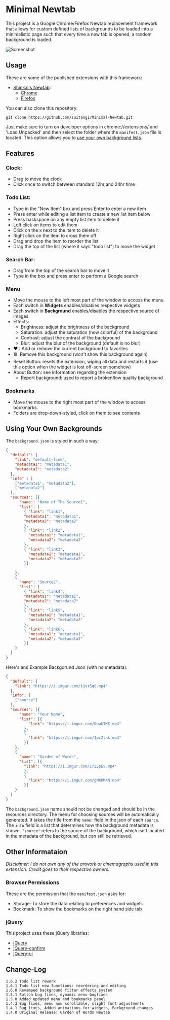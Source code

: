 # Minimal Newtab
This project is a Google Chrome/Firefox Newtab replacement framework that allows for custom defined lists of backgrounds to be loaded into a minimalistic page such that every time a new tab is opened, a random background is loaded.

![Screenshot](https://raw.githubusercontent.com/suitangi/Minimal-Newtab/master/resources/SC.png)

## Usage
These are some of the published extensions with this framework:
* [Shinkai's Newtab](https://suitangi.github.io/Minimal-Newtab/resources/Shinkai's%20Newtab):
  * [Chrome](https://chrome.google.com/webstore/detail/ojaookiigngaiipdhccdoaalmjpgpigh/publish-accepted?authuser=0&hl=en)
  * [Firefox](https://addons.mozilla.org/en-US/firefox/addon/garden-of-words-newtab/)

You can also clone this repository:
```
git clone https://github.com/suitangi/Minimal-Newtab.git
```
Just make sure to turn on developer options in chrome://extensions/ and 'Load Unpacked' and then select the folder where the `manifest.json` file is located.
This option allows you to [use your own background lists](#using-your-own-backgrounds).

## Features
### Clock:
- Drag to move the clock
- Click once to switch between standard 12hr and 24hr time

### Todo List:
- Type in the "New Item" box and press Enter to enter a new item
- Press enter while editing a list item to create a new list item below
- Press backspace on any empty list item to delete it
- Left click on items to edit them
- Click on the x next to the item to delete it
- Right click on the item to cross them off
- Drag and drop the item to reorder the list
- Drag the top of the list (where it says "todo list") to move the widget

### Search Bar:
- Drag from the top of the search bar to move it
- Type in the box and press enter to perform a Google search

### Menu
- Move the mouse to the left most part of the window to access the menu.
- Each switch in **Widgets** enables/disables respective widgets
- Each switch in **Background** enables/disables the respective source of images
- Effects:
  - Brightness: adjust the brightness of the background
  - Saturation: adjust the saturation (how colorful) of the background
  - Contrast: adjust the contrast of the background
  - Blur: adjust the blur of the background (default is no blur)
- ❤ : Add or remove the current background to favorites
- 🗑️: Remove this background (won't show this background again)
- Reset Button: resets the extension, wiping all data and restarts it (use this option when the widget is lost off-screen somehow)
- About Button: see information regarding the extension
  - Report background: used to report a broken/low quality background

### Bookmarks
- Move the mouse to the right most part of the window to access bookmarks.
- Folders are drop-down-styled, click on them to see contents

## Using Your Own Backgrounds
The `background.json` is styled in such a way:

```json
{
  "default": {
    "link": "default-link",
    "metadata1": "metadata1",
    "metadata2": "metadata2"
  },
  "info" : [
    ["metadata1", "metadata2"],
    ["metadata2"]
  ],
  "sources": [{
      "name": "Name of The Source1",
      "list": [
        { "link": "link1",
        "metadata1": "metadata1",
        "metadata2": "metadata2"
        },
        { "link": "link2",
          "metadata1": "metadata1",
          "metadata2": "metadata2"
        },
        { "link": "link3",
          "metadata1": "metadata1",
          "metadata2": "metadata2"
        }]

    },
    {
      "name": "Source2",
      "list": [
        { "link": "link4",
        "metadata1": "metadata1",
        "metadata2": "metadata2"
        },
        { "link": "link5",
          "metadata1": "metadata1",
          "metadata2": "metadata2"
        },
        { "link": "link6",
          "metadata1": "metadata1",
          "metadata2": "metadata2"
        }]
    }
  ]
}
```


Here's and Example Backgorund Json (with no metadata):
```json
{
  "default": {
    "link": "https://i.imgur.com/t1vt5q0.mp4"
  },
  "info": [
    ["source"]
  ],
  "sources": [{
      "name": "Your Name",
      "list": [{
          "link": "https://i.imgur.com/OnwkTKE.mp4"
        },
        {
          "link": "https://i.imgur.com/IpcZlnk.mp4"
        }]
    },
    {
      "name": "Garden of Words",
      "list": [{
        "link": "https://i.imgur.com/IrZ5pEv.mp4"
        },
        {
          "link": "https://i.imgur.com/gNXhMXN.mp4"
        }]
    }
  ]
}
```
The `background.json` name should not be changed and should be in the resources directory.
The menu for choosing sources will be automatically generated. It takes the title from the `name:` field in the json of each `source`.
The `info` field is a list that determines how the background metadata is shown. `"source"` refers to the source of the background, which isn't located in the metadata of the background, but can still be retrieved.

## Other Informataion
*Disclaimer: I do not own any of the artwork or cinemagraphs used in this extension. Credit goes to their respective owners.*

### Browser Permissions
These are the permission that the `manifest.json` asks for:
- Storage: To store the data relating to preferences and widgets
- Bookmark: To show the bookmarks on the right hand side tab

### jQuery
This project uses these jQuery libraries:
- [jQuery](https://github.com/jquery/jquery)
- [jQuery-confirm](https://github.com/craftpip/jquery-confirm)
- [jQuery-ui](https://github.com/jquery/jquery-ui)

## Change-Log
```
1.6.2 Todo list rework
1.6.1 Todo list new functions: reordering and editing
1.6.0 Revamped background filter effects system
1.5.1 Button bug fixes, dynamic menu bugfixes
1.5.0 Added updated menu and bookmarks panel
1.4.3 Bug fixes, menu now scrollable, slight font adjustments
1.4.1 Bug fixes, Added animations for widgets, Background changes
1.4.0 Original Release: Garden of Words Newtab
```
